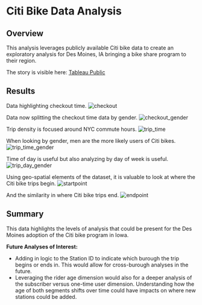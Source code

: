 # **Citi Bike Data Analysis**

## **Overview**
This analysis leverages publicly available Citi bike data to create an exploratory analysis for Des Moines, IA bringing a bike share program to their region.

The story is visible here: [Tableau Public](https://public.tableau.com/app/profile/vincent.winting3464/viz/ModuleTableauDashboard/ChallengeStory?publish=yes)


## **Results**
Data highlighting checkout time.
![checkout](resources/checkout_time.png)

Data now splitting the checkout time data by gender.
![checkout_gender](resources/checkout_time_gender.png)

Trip density is focused around NYC commute hours.
![trip_time](resources/trip_time.png)

When looking by gender, men are the more likely users of Citi bikes.
![trip_time_gender](resources/trip_time_gender.png)

Time of day is useful but also analyzing by day of week is useful.
![trip_day_gender](resources/trip_day_gender.png)

Using geo-spatial elements of the dataset, it is valuable to look at where the Citi bike trips begin.
![startpoint](resources/startpoint.png)

And the similarity in where Citi bike trips end.
![endpoint](resources/endpoint.png)




## **Summary**
This data highlights the levels of analysis that could be present for the Des Moines adoption of the Citi bike program in Iowa. 

**Future Analyses of Interest:**
- Adding in logic to the Station ID to indicate which burough the trip begins or ends in. This would allow for cross-burough analyses in the future.
- Leveraging the rider age dimension would also for a deeper analysis of the subscriber versus one-time user dimension. Understanding how the age of both segments shifts over time could have impacts on where new stations could be added.